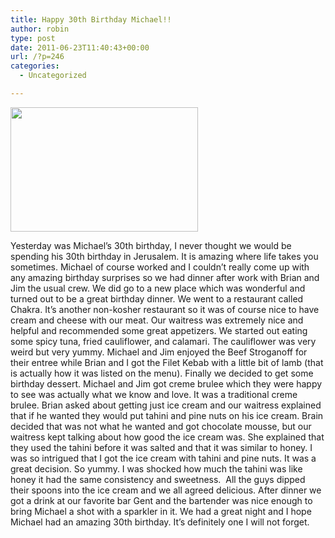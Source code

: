 ```yaml
---
title: Happy 30th Birthday Michael!!
author: robin
type: post
date: 2011-06-23T11:40:43+00:00
url: /?p=246
categories:
  - Uncategorized

---
```

[<img class="aligncenter size-medium wp-image-269" title="Michael's 30!!" src="http://robinandmike.com/wp-content/uploads/2011/06/DSC_0028-300x199.jpg" alt="" width="300" height="199" srcset="http://robinandmike.com/wp-content/uploads/2011/06/DSC_0028-300x199.jpg 300w, http://robinandmike.com/wp-content/uploads/2011/06/DSC_0028-1024x680.jpg 1024w" sizes="(max-width: 300px) 100vw, 300px" />][1]

Yesterday was Michael&#8217;s 30th birthday, I never thought we would be spending his 30th birthday in Jerusalem. It is amazing where life takes you sometimes. Michael of course worked and I couldn&#8217;t really come up with any amazing birthday surprises so we had dinner after work with Brian and Jim the usual crew. We did go to a new place which was wonderful and turned out to be a great birthday dinner. We went to a restaurant called Chakra. It&#8217;s another non-kosher restaurant so it was of course nice to have cream and cheese with our meat. Our waitress was extremely nice and helpful and recommended some great appetizers. We started out eating some spicy tuna, fried cauliflower, and calamari. The cauliflower was very weird but very yummy. Michael and Jim enjoyed the Beef Stroganoff for their entree while Brian and I got the Filet Kebab with a little bit of lamb (that is actually how it was listed on the menu). Finally we decided to get some birthday dessert. Michael and Jim got creme brulee which they were happy to see was actually what we know and love. It was a traditional creme brulee. Brian asked about getting just ice cream and our waitress explained that if he wanted they would put tahini and pine nuts on his ice cream. Brain decided that was not what he wanted and got chocolate mousse, but our waitress kept talking about how good the ice cream was. She explained that they used the tahini before it was salted and that it was similar to honey. I was so intrigued that I got the ice cream with tahini and pine nuts. It was a great decision. So yummy. I was shocked how much the tahini was like honey it had the same consistency and sweetness.  All the guys dipped their spoons into the ice cream and we all agreed delicious. After dinner we got a drink at our favorite bar Gent and the bartender was nice enough to bring Michael a shot with a sparkler in it. We had a great night and I hope Michael had an amazing 30th birthday. It&#8217;s definitely one I will not forget.

 [1]: http://robinandmike.com/wp-content/uploads/2011/06/DSC_0028.jpg